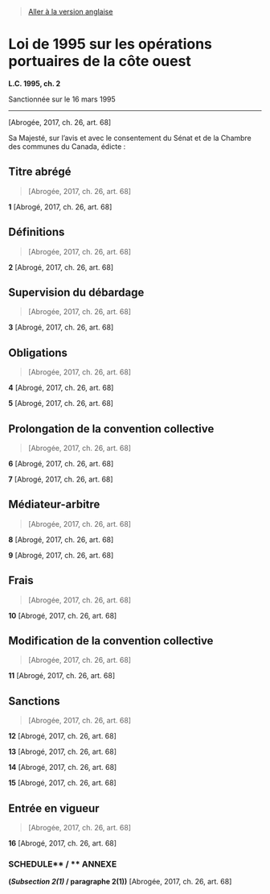 > [Aller à la version anglaise](/en/Acts/Statutes%20of%20Canada/1995/c.%202.md)

# Loi de 1995 sur les opérations portuaires de la côte ouest

**L.C. 1995, ch. 2**


Sanctionnée sur le 16 mars 1995

----------


[Abrogée, 2017, ch. 26, art. 68]



Sa Majesté, sur l’avis et avec le consentement du Sénat et de la Chambre des communes du Canada, édicte :






## Titre abrégé
> [Abrogée, 2017, ch. 26, art. 68]



**1** [Abrogé, 2017, ch. 26, art. 68]




## Définitions
> [Abrogée, 2017, ch. 26, art. 68]



**2** [Abrogé, 2017, ch. 26, art. 68]




## Supervision du débardage
> [Abrogée, 2017, ch. 26, art. 68]



**3** [Abrogé, 2017, ch. 26, art. 68]




## Obligations
> [Abrogée, 2017, ch. 26, art. 68]



**4** [Abrogé, 2017, ch. 26, art. 68]



**5** [Abrogé, 2017, ch. 26, art. 68]




## Prolongation de la convention collective
> [Abrogée, 2017, ch. 26, art. 68]



**6** [Abrogé, 2017, ch. 26, art. 68]



**7** [Abrogé, 2017, ch. 26, art. 68]




## Médiateur-arbitre
> [Abrogée, 2017, ch. 26, art. 68]



**8** [Abrogé, 2017, ch. 26, art. 68]



**9** [Abrogé, 2017, ch. 26, art. 68]




## Frais
> [Abrogée, 2017, ch. 26, art. 68]



**10** [Abrogé, 2017, ch. 26, art. 68]




## Modification de la convention collective
> [Abrogée, 2017, ch. 26, art. 68]



**11** [Abrogé, 2017, ch. 26, art. 68]




## Sanctions
> [Abrogée, 2017, ch. 26, art. 68]



**12** [Abrogé, 2017, ch. 26, art. 68]



**13** [Abrogé, 2017, ch. 26, art. 68]



**14** [Abrogé, 2017, ch. 26, art. 68]



**15** [Abrogé, 2017, ch. 26, art. 68]




## Entrée en vigueur
> [Abrogée, 2017, ch. 26, art. 68]



**16** [Abrogé, 2017, ch. 26, art. 68]




### SCHEDULE** / ** ANNEXE
**(*Subsection 2(1)* / paragraphe 2(1))**
[Abrogée, 2017, ch. 26, art. 68]


